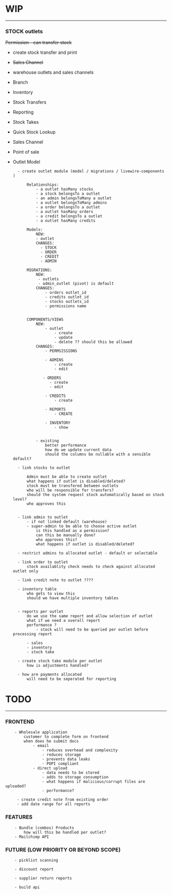 # WIP

- - -

### STOCK outlets

~~Permission - can transfer stock~~

- create stock transfer and print
- ~~Sales Channel~~
- warehouse outlets and sales channels
- Branch
- Inventory
- Stock Transfers
- Reporting
- Stock Takes
- Quick Stock Lookup
- Sales Channel
- Point of sale
- Outlet Model

        - create outlet module (model / migrations / livewire-components )

            Relationships:
                - a outlet hasMany stocks
                - a stock belongsTo a outlet
                - an admin belongsToMany a outlet
                - a outlet belongsToMany admins
                - a order belongsTo a outlet
                - a outlet hasMany orders
                - a credit belongsTo a outlet
                - a outlet hasMany credits

            Models: 
                NEW:
                - outlet
                CHANGES:
                  - STOCK
                  - ORDER
                  - CREDIT
                  - ADMIN

            MIGRATIONS:
                NEW:
                 - outlets
                 - admin_outlet (pivot) is default
                CHANGES:
                    - orders outlet_id
                    - credits outlet_id
                    - stocks outlets_id
                    - permissions name


            COMPONENTS/VIEWS
                NEW:
                    - outlet
                        - create
                        - update
                        - delete ?? should this be allowed
                CHANGES:
                    - PERMSISSIONS 
                        
                    - ADMINS
                        - create
                        - edit

                   - ORDERS
                      - create
                      - edit

                    - CREDITS
                        - create
    
                    - REPORTS
                        - CREATE

                    - INVENTORY
                        - show
            

                - existing
                    better performance
                    how do we update current data
                    should the columns be nullable with a sensible default?
                
        - link stocks to outlet

            Admin must be able to create outlet
            what happens if outlet is disabled/deleted?
            stock must be transfered between outlets
            who will be responsible for transfers?
            should the system request stock automatically based on stock level?
            who approves this


        - link admin to outlet
            - if not linked default (warehouse)
            - super-admin to be able to choose active outlet
                is this handled as a permission?
                can this be manually done?
                who approves this?
                what happens if outlet is disabled/deleted?

        - restrict admins to allocated outlet - default or selectable

        - link order to outlet 
            stock availablity check needs to check against allocated outlet only
            
        - link credit note to outlet ????

        - inventory table
            who gets to view this
            should we have multiple inventory tables
            
    
        - reports per outlet
            do we use the same report and allow selection of outlet
            what if we need a overall report
            performance ? 
                - stock will need to be queried per outlet before processing report

            - sales
            - inventory
            - stock take

        - create stock take module per outlet
            how is adjustments handled?
            
        - how are payments allocated 
            will need to be seperated for reporting

# TODO

- - -

### FRONTEND

        - Wholesale application
            customer to complete form on frontend
            when does he submit docs
                - email 
                    - reduces overhead and complexity
                    - reduces storage
                    - prevents data leaks
                    - POPI compliant
                - direct upload
                    - data needs to be stored
                    - adds to storage consumption
                    - what happens if malicious/corrupt files are uploaded?
                    - performance?

         - create credit note from existing order
         - add date range for all reports

### FEATURES

        - Bundle (combos) Products
            how will this be handled per outlet?
        - Mailchimp API

### FUTURE (LOW PRIORITY OR BEYOND SCOPE)

        - picklist scanning

        - discount report

        - supplier return reports

        - build api
